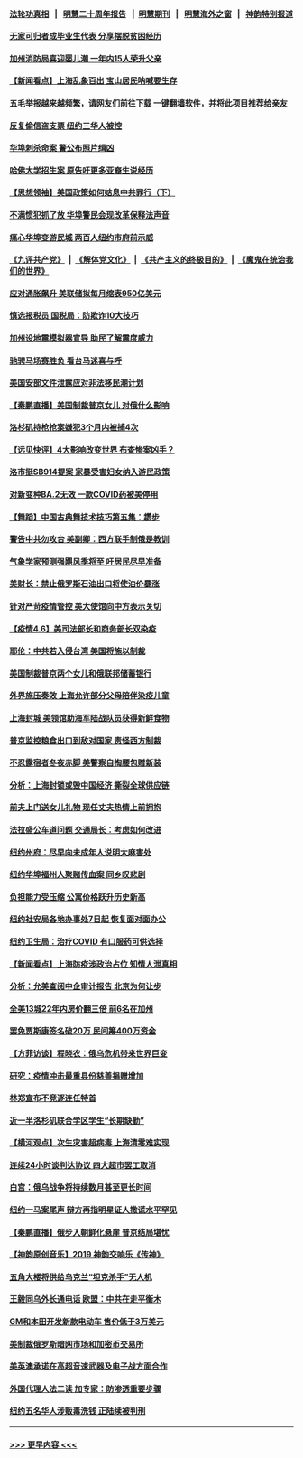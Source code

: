#### [法轮功真相](https://github.com/gfw-breaker/truth/blob/master/README.md?t=0) &nbsp;&nbsp;|&nbsp;&nbsp; [明慧二十周年报告](https://github.com/gfw-breaker/mh-reports/blob/master/README.md?t=0) &nbsp;&nbsp;|&nbsp;&nbsp;[明慧期刊](https://github.com/gfw-breaker/mh-qikan) &nbsp;&nbsp;|&nbsp;&nbsp; [明慧海外之窗](https://github.com/gfw-breaker/mh-news/blob/master/README.md?t=0) &nbsp;&nbsp;|&nbsp;&nbsp; [神韵特别报道](https://github.com/gfw-breaker/mh-news/blob/master/shenyun.md?t=0)
#### [无家可归者成毕业生代表 分享摆脱贫困经历](../pages/nsc412/n13701033.md?t=04072151) 
#### [加州消防局喜迎婴儿潮 一年内15人荣升父亲](../pages/nsc412/n13701719.md?t=04072151) 
#### [【新闻看点】上海乱象百出 宝山居民呐喊要生存](../pages/nsc412/n13700454.md?t=04072151) 
#### 五毛举报越来越频繁，请网友们前往下载 [一键翻墙软件](https://github.com/gfw-breaker/ssr-accounts)，并将此项目推荐给亲友
#### [反复偷信盗支票 纽约三华人被控](../pages/nsc412/n13701304.md?t=04072151) 
#### [华埠刺杀命案 警公布照片缉凶](../pages/nsc412/n13701266.md?t=04072151) 
#### [哈佛大学招生案 原告吁更多亚裔生说经历](../pages/nsc412/n13701297.md?t=04072151) 
#### [【思想领袖】美国政策如何姑息中共罪行（下）](../pages/nsc412/n13681370.md?t=04072151) 
#### [不满惯犯抓了放 华埠警民会现改革保释法声音](../pages/nsc412/n13701286.md?t=04072151) 
#### [痛心华埠变游民城 两百人纽约市府前示威](../pages/nsc412/n13701279.md?t=04072151) 
#### [《九评共产党》](https://github.com/begood0513/9ping.md/blob/master/README.md) &nbsp;|&nbsp; [《解体党文化》](../../../../jtdwh.md/blob/master/README.md)  &nbsp;|&nbsp; [《共产主义的终极目的》](../../../../gczydzjmd.md/blob/master/README.md) &nbsp;|&nbsp; [《魔鬼在统治我们的世界》](../../../../mgztzwmdsj.md/blob/master/README.md) 
#### [应对通胀飙升 美联储拟每月缩表950亿美元](../pages/nsc412/n13701158.md?t=04072151) 
#### [慎选报税员 国税局：防欺诈10大技巧](../pages/nsc412/n13701062.md?t=04072151) 
#### [加州设地震模拟器宣导 助民了解震度威力](../pages/nsc412/n13700980.md?t=04072151) 
#### [驰骋马场赛胜负 看台马迷喜与呼](../pages/nsc412/n13700759.md?t=04072151) 
#### [美国安部文件泄露应对非法移民潮计划](../pages/nsc412/n13700592.md?t=04072151) 
#### [【秦鹏直播】美国制裁普京女儿 对俄什么影响](../pages/nsc412/n13700570.md?t=04072151) 
#### [洛杉矶持枪抢案嫌犯3个月内被捕4次](../pages/nsc412/n13700695.md?t=04072151) 
#### [【远见快评】4大影响改变世界 布查惨案凶手？](../pages/nsc412/n13700549.md?t=04072151) 
#### [洛市挺SB914提案 家暴受害妇女纳入游民政策](../pages/nsc412/n13700626.md?t=04072151) 
#### [对新变种BA.2无效 一款COVID药被美停用](../pages/nsc412/n13700579.md?t=04072151) 
#### [【舞蹈】中国古典舞技术技巧第五集：趱步](../pages/nsc412/n13700595.md?t=04072151) 
#### [警告中共勿攻台 美副卿：西方联手制俄是教训](../pages/nsc412/n13700434.md?t=04072151) 
#### [气象学家预测强飓风季将至 吁居民尽早准备](../pages/nsc412/n13700450.md?t=04072151) 
#### [美财长：禁止俄罗斯石油出口将使油价暴涨](../pages/nsc412/n13700268.md?t=04072151) 
#### [针对严苛疫情管控 美大使馆向中方表示关切](../pages/nsc412/n13700293.md?t=04072151) 
#### [【疫情4.6】美司法部长和商务部长双染疫](../pages/nsc412/n13698701.md?t=04072151) 
#### [耶伦：中共若入侵台湾 美国将施以制裁](../pages/nsc412/n13700244.md?t=04072151) 
#### [美国制裁普京两个女儿和俄联邦储蓄银行](../pages/nsc412/n13700138.md?t=04072151) 
#### [外界施压奏效 上海允许部分父母陪伴染疫儿童](../pages/nsc412/n13700073.md?t=04072151) 
#### [上海封城 美领馆助海军陆战队员获得新鲜食物](../pages/nsc412/n13700041.md?t=04072151) 
#### [普京监控粮食出口到敌对国家 责怪西方制裁](../pages/nsc412/n13699744.md?t=04072151) 
#### [不忍露宿者冬夜赤脚 美警察自掏腰包赠新装](../pages/nsc412/n13698900.md?t=04072151) 
#### [分析：上海封锁或毁中国经济 撕裂全球供应链](../pages/nsc412/n13699521.md?t=04072151) 
#### [前夫上门送女儿礼物 现任丈夫热情上前拥抱](../pages/nsc412/n13698336.md?t=04072151) 
#### [法拉盛公车道问题 交通局长：考虑如何改进](../pages/nsc412/n13698505.md?t=04072151) 
#### [纽约州府：尽早向未成年人说明大麻害处](../pages/nsc412/n13698446.md?t=04072151) 
#### [纽约华埠福州人聚赌传血案 同乡叹悲剧](../pages/nsc412/n13698443.md?t=04072151) 
#### [负担能力受压缩 公寓价格跃升历史新高](../pages/nsc412/n13698556.md?t=04072151) 
#### [纽约社安局各地办事处7日起 恢复面对面办公](../pages/nsc412/n13698502.md?t=04072151) 
#### [纽约卫生局：治疗COVID 有口服药可供选择](../pages/nsc412/n13698509.md?t=04072151) 
#### [【新闻看点】上海防疫涉政治占位 知情人泄真相](../pages/nsc412/n13697830.md?t=04072151) 
#### [分析：允美查阅中企审计报告 北京为何让步](../pages/nsc412/n13698250.md?t=04072151) 
#### [全美13城22年内房价翻三倍 前6名在加州](../pages/nsc412/n13698210.md?t=04072151) 
#### [罢免贾斯康签名破20万 民间筹400万资金](../pages/nsc412/n13698162.md?t=04072151) 
#### [【方菲访谈】程晓农：俄乌危机带来世界巨变](../pages/nsc412/n13697188.md?t=04072151) 
#### [研究：疫情冲击最重县份慈善捐赠增加](../pages/nsc412/n13698149.md?t=04072151) 
#### [林郑宣布不竞逐连任特首](../pages/nsc412/n13698095.md?t=04072151) 
#### [近一半洛杉矶联合学区学生“长期缺勤”](../pages/nsc412/n13698067.md?t=04072151) 
#### [【横河观点】次生灾害超病毒 上海清零难实现](../pages/nsc412/n13697939.md?t=04072151) 
#### [连续24小时谈判达协议 四大超市罢工取消](../pages/nsc412/n13697893.md?t=04072151) 
#### [白宫：俄乌战争将持续数月甚至更长时间](../pages/nsc412/n13697878.md?t=04072151) 
#### [纽约一马案尾声 辩方再指明星证人撒谎水平罕见](../pages/nsc412/n13696446.md?t=04072151) 
#### [【秦鹏直播】俄步入朝鲜化悬崖 普京结局堪忧](../pages/nsc412/n13697895.md?t=04072151) 
#### [【神韵原创音乐】2019 神韵交响乐《传神》](../pages/nsc412/n13697943.md?t=04072151) 
#### [五角大楼将供给乌克兰“坦克杀手”无人机](../pages/nsc412/n13697871.md?t=04072151) 
#### [王毅同乌外长通电话 欧盟：中共在走平衡木](../pages/nsc412/n13697229.md?t=04072151) 
#### [GM和本田开发新款电动车 售价低于3万美元](../pages/nsc412/n13697603.md?t=04072151) 
#### [美制裁俄罗斯暗网市场和加密币交易所](../pages/nsc412/n13697751.md?t=04072151) 
#### [美英澳承诺在高超音速武器及电子战方面合作](../pages/nsc412/n13697598.md?t=04072151) 
#### [外国代理人法二读 加专家：防渗透重要步骤](../pages/nsc412/n13697663.md?t=04072151) 
#### [纽约五名华人涉贩毒洗钱 正陆续被判刑](../pages/nsc412/n13696451.md?t=04072151) 

----
#### [ >>> 更早内容 <<< ](../indexes/nsc412-earlier.md)
